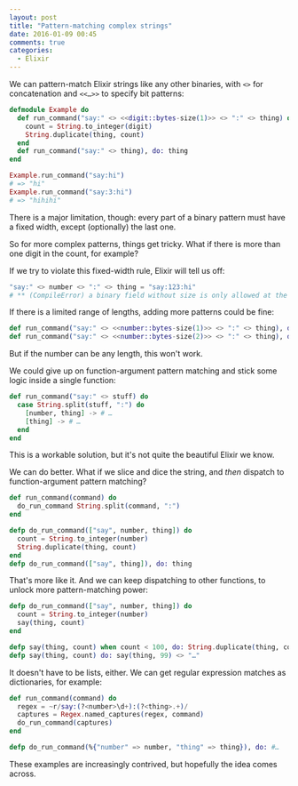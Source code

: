```yaml
---
layout: post
title: "Pattern-matching complex strings"
date: 2016-01-09 00:45
comments: true
categories:
  - Elixir
---
```


We can pattern-match Elixir strings like any other binaries, with `<>` for concatenation and `<<…>>` to specify bit patterns:

``` elixir linenos:false
defmodule Example do
  def run_command("say:" <> <<digit::bytes-size(1)>> <> ":" <> thing) do
    count = String.to_integer(digit)
    String.duplicate(thing, count)
  end
  def run_command("say:" <> thing), do: thing
end

Example.run_command("say:hi")
# => "hi"
Example.run_command("say:3:hi")
# => "hihihi"
```

There is a major limitation, though: every part of a binary pattern must have a fixed width, except (optionally) the last one.

So for more complex patterns, things get tricky. What if there is more than one digit in the count, for example?

If we try to violate this fixed-width rule, Elixir will tell us off:

```elixir linenos:false
"say:" <> number <> ":" <> thing = "say:123:hi"
# ** (CompileError) a binary field without size is only allowed at the end of a binary pattern
```

If there is a limited range of lengths, adding more patterns could be fine:

``` elixir linenos:false
def run_command("say:" <> <<number::bytes-size(1)>> <> ":" <> thing), do: #…
def run_command("say:" <> <<number::bytes-size(2)>> <> ":" <> thing), do: #…
```

But if the number can be any length, this won't work.

We could give up on function-argument pattern matching and stick some logic inside a single function:

``` elixir linenos:false
def run_command("say:" <> stuff) do
  case String.split(stuff, ":") do
    [number, thing] -> # …
    [thing] -> # …
  end
end
```

This is a workable solution, but it's not quite the beautiful Elixir we know.

We can do better. What if we slice and dice the string, and *then* dispatch to function-argument pattern matching?

``` elixir linenos:false
def run_command(command) do
  do_run_command String.split(command, ":")
end

defp do_run_command(["say", number, thing]) do
  count = String.to_integer(number)
  String.duplicate(thing, count)
end
defp do_run_command(["say", thing]), do: thing
```

That's more like it. And we can keep dispatching to other functions, to unlock more pattern-matching power:

``` elixir linenos:false
defp do_run_command(["say", number, thing]) do
  count = String.to_integer(number)
  say(thing, count)
end

defp say(thing, count) when count < 100, do: String.duplicate(thing, count)
defp say(thing, count) do: say(thing, 99) <> "…"
```

It doesn't have to be lists, either. We can get regular expression matches as dictionaries, for example:

``` elixir linenos:false
def run_command(command) do
  regex = ~r/say:(?<number>\d+):(?<thing>.+)/
  captures = Regex.named_captures(regex, command)
  do_run_command(captures)
end

defp do_run_command(%{"number" => number, "thing" => thing}), do: #…
```

These examples are increasingly contrived, but hopefully the idea comes across.
